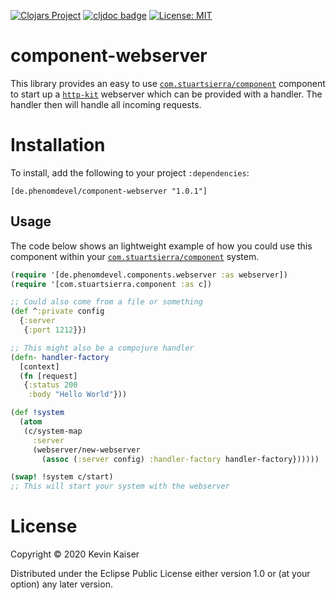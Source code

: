 [![Clojars Project](https://img.shields.io/clojars/v/de.phenomdevel/component-webserver.svg)](https://clojars.org/de.phenomdevel/component-webserver)
[![cljdoc badge](https://cljdoc.org/badge/de.phenomdevel/component-webserver)](https://cljdoc.org/d/component-webserver/component-webserver/CURRENT)
[![License: MIT](https://img.shields.io/badge/License-MIT-yellow.svg)](https://github.com/PhenomDevel/component-webserver/blob/master/LICENSE)

# component-webserver
This library provides an easy to use [`com.stuartsierra/component`](https://github.com/stuartsierra/component) component to start up a [`http-kit`](https://github.com/http-kit/http-kit) webserver which
can be provided with a handler. The handler then will handle all incoming requests.

# Installation
To install, add the following to your project `:dependencies`:
```
[de.phenomdevel/component-webserver "1.0.1"]
```

## Usage
The code below shows an lightweight example of how you could use this component within your
[`com.stuartsierra/component`](https://github.com/stuartsierra/component) system.
```clj
(require '[de.phenomdevel.components.webserver :as webserver])
(require '[com.stuartsierra.component :as c])

;; Could also come from a file or something
(def ^:private config
  {:server
   {:port 1212}})

;; This might also be a compojure handler
(defn- handler-factory
  [context]
  (fn [request]
   {:status 200
    :body "Hello World"}))

(def !system
  (atom
   (c/system-map
     :server
     (webserver/new-webserver
	   (assoc (:server config) :handler-factory handler-factory})))))

(swap! !system c/start)
;; This will start your system with the webserver

```

# License
Copyright © 2020 Kevin Kaiser

Distributed under the Eclipse Public License either version 1.0 or (at your option) any later version.

